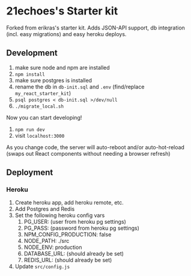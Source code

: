 # 21echoes's Starter kit

Forked from erikras's starter kit. Adds JSON-API support, db integration (incl. easy migrations) and easy heroku deploys.


## Development

1. make sure node and npm are installed
1. `npm install`
1. make sure postgres is installed
1. rename the db in `db-init.sql` and `.env` (find/replace `my_react_starter_kit`)
1. `psql postgres < db-init.sql >/dev/null`
1. `./migrate_local.sh`

Now you can start developing!
1. `npm run dev`
1. visit `localhost:3000`

As you change code, the server will auto-reboot and/or auto-hot-reload (swaps out React components without needing a browser refresh)


## Deployment

### Heroku

1. Create heroku app, add heroku remote, etc.
1. Add Postgres and Redis
1. Set the following heroku config vars
    1. PG_USER: (user from heroku pg settings)
    1. PG_PASS: (password from heroku pg settings)
    1. NPM_CONFIG_PRODUCTION: false
    1. NODE_PATH: ./src
    1. NODE_ENV: production
    1. DATABASE_URL: (should already be set)
    1. REDIS_URL: (should already be set)
1. Update `src/config.js`

